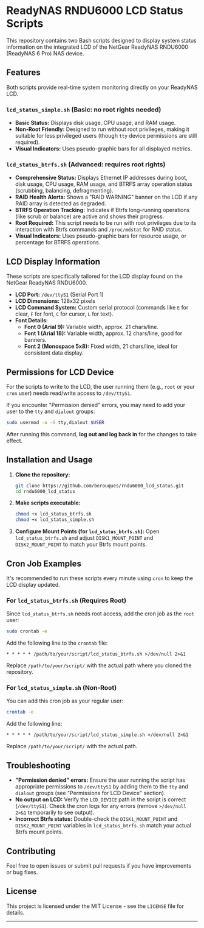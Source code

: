 # ReadyNAS RNDU6000 LCD Status Scripts

This repository contains two Bash scripts designed to display system status information on the integrated LCD of the NetGear ReadyNAS RNDU6000 (ReadyNAS 6 Pro) NAS device.

## Features

Both scripts provide real-time system monitoring directly on your ReadyNAS LCD.

### `lcd_status_simple.sh` (Basic: no root rights needed)

  * **Basic Status:** Displays disk usage, CPU usage, and RAM usage.
  * **Non-Root Friendly:** Designed to run without root privileges, making it suitable for less privileged users (though `tty` device permissions are still required).
  * **Visual Indicators:** Uses pseudo-graphic bars for all displayed metrics.


### `lcd_status_btrfs.sh` (Advanced: requires root rights)

  * **Comprehensive Status:** Displays Ethernet IP addresses during boot, disk usage, CPU usage, RAM usage, and BTRFS array operation status (scrubbing, balancing, defragmenting).
  * **RAID Health Alerts:** Shows a "RAID WARNING" banner on the LCD if any RAID array is detected as degraded.
  * **BTRFS Operation Tracking:** Indicates if Btrfs long-running operations (like scrub or balance) are active and shows their progress.
  * **Root Required:** This script needs to be run with root privileges due to its interaction with Btrfs commands and `/proc/mdstat` for RAID status.
  * **Visual Indicators:** Uses pseudo-graphic bars for resource usage, or percentage for BTRFS operations.

## LCD Display Information

These scripts are specifically tailored for the LCD display found on the NetGear ReadyNAS RNDU6000.

  * **LCD Port:** `/dev/ttyS1` (Serial Port 1)
  * **LCD Dimensions:** 128x32 pixels
  * **LCD Command System:** Custom serial protocol (commands like `E` for clear, `F` for font, `C` for cursor, `L` for text).
  * **Font Details:**
      * **Font 0 (Arial 9):** Variable width, approx. 21 chars/line.
      * **Font 1 (Arial 18):** Variable width, approx. 12 chars/line, good for banners.
      * **Font 2 (Monospace 5x8):** Fixed width, 21 chars/line, ideal for consistent data display.

## Permissions for LCD Device

For the scripts to write to the LCD, the user running them (e.g., `root` or your `cron` user) needs read/write access to `/dev/ttyS1`.

If you encounter "Permission denied" errors, you may need to add your user to the `tty` and `dialout` groups:

```bash
sudo usermod -a -G tty,dialout $USER
```

After running this command, **log out and log back in** for the changes to take effect.

## Installation and Usage

1.  **Clone the repository:**
    ```bash
    git clone https://github.com/berouques/rndu6000_lcd_status.git
    cd rndu6000_lcd_status
    ```
2.  **Make scripts executable:**
    ```bash
    chmod +x lcd_status_btrfs.sh
    chmod +x lcd_status_simple.sh
    ```
3.  **Configure Mount Points (for `lcd_status_btrfs.sh`):**
    Open `lcd_status_btrfs.sh` and adjust `DISK1_MOUNT_POINT` and `DISK2_MOUNT_POINT` to match your Btrfs mount points.

## Cron Job Examples

It's recommended to run these scripts every minute using `cron` to keep the LCD display updated.

### For `lcd_status_btrfs.sh` (Requires Root)

Since `lcd_status_btrfs.sh` needs root access, add the cron job as the `root` user:

```bash
sudo crontab -e
```

Add the following line to the `crontab` file:

```cron
* * * * * /path/to/your/script/lcd_status_btrfs.sh >/dev/null 2>&1
```

Replace `/path/to/your/script/` with the actual path where you cloned the repository.

### For `lcd_status_simple.sh` (Non-Root)

You can add this cron job as your regular user:

```bash
crontab -e
```

Add the following line:

```cron
* * * * * /path/to/your/script/lcd_status_simple.sh >/dev/null 2>&1
```

Replace `/path/to/your/script/` with the actual path.

## Troubleshooting

  * **"Permission denied" errors:** Ensure the user running the script has appropriate permissions to `/dev/ttyS1` by adding them to the `tty` and `dialout` groups (see "Permissions for LCD Device" section).
  * **No output on LCD:** Verify the `LCD_DEVICE` path in the script is correct (`/dev/ttyS1`). Check the cron logs for any errors (remove `>/dev/null 2>&1` temporarily to see output).
  * **Incorrect Btrfs status:** Double-check the `DISK1_MOUNT_POINT` and `DISK2_MOUNT_POINT` variables in `lcd_status_btrfs.sh` match your actual Btrfs mount points.

## Contributing

Feel free to open issues or submit pull requests if you have improvements or bug fixes.

## License

This project is licensed under the MIT License - see the `LICENSE` file for details.

-----

